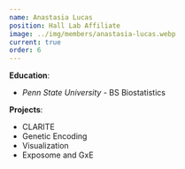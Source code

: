 ```yaml
---
name: Anastasia Lucas
position: Hall Lab Affiliate
image: ../img/members/anastasia-lucas.webp
current: true
order: 6
---
```


**Education**:

  * *Penn State University* - BS Biostatistics

**Projects**:

  * CLARITE
  * Genetic Encoding
  * Visualization
  * Exposome and GxE
